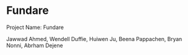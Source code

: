 # Fundare


Project Name: Fundare 

Jawwad Ahmed, Wendell Duffie, Huiwen Ju, Beena Pappachen, Bryan Nonni, Abrham Dejene		
